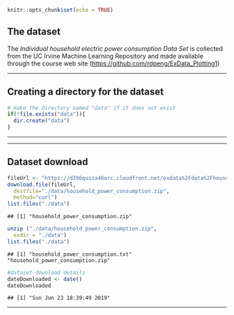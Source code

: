 ``` r
knitr::opts_chunk$set(echo = TRUE)
```

The dataset
-----------

The *Individual household electric power consumption Data Set* is collected from the UC Irvine Machine Learning Repository and made available through the course web site (<https://github.com/rdpeng/ExData_Plotting1>)

------------------------------------------------------------------------

Creating a directory for the dataset
------------------------------------

``` r
# make the directory named "data" if it does not exist  
if(!file.exists("data")){
  dir.create("data")
}
```

------------------------------------------------------------------------

------------------------------------------------------------------------

Dataset download
----------------

``` r
fileUrl <- "https://d396qusza40orc.cloudfront.net/exdata%2Fdata%2Fhousehold_power_consumption.zip"
download.file(fileUrl,
  destfile="./data/household_power_consumption.zip",
  method="curl")
list.files("./data")
```

    ## [1] "household_power_consumption.zip"

``` r
unzip ("./data/household_power_consumption.zip",
  exdir = "./data")
list.files("./data")
```

    ## [1] "household_power_consumption.txt" "household_power_consumption.zip"

``` r
#dataset download details
dateDownloaded <- date()
dateDownloaded
```

    ## [1] "Sun Jun 23 18:39:49 2019"

------------------------------------------------------------------------
